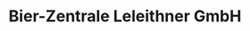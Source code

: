 ---
title: "Bier-Zentrale Leleithner GmbH"
url: /frankfurt-am-main/bier-zentrale-leleithner-gmbh/
shop: Getränke
---
